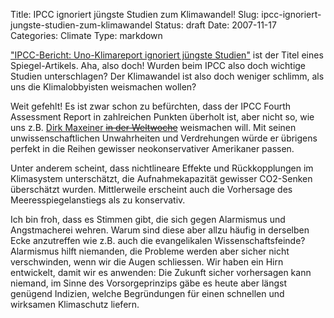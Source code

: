 Title: IPCC ignoriert jüngste Studien zum Klimawandel!
Slug: ipcc-ignoriert-jungste-studien-zum-klimawandel
Status: draft
Date: 2007-11-17
Categories: Climate
Type: markdown

["IPCC-Bericht: Uno-Klimareport ignoriert jüngste Studien"](http://www.spiegel.de/wissenschaft/mensch/0,1518,517999,00.html) ist der Titel eines Spiegel-Artikels. Aha, also doch! Wurden beim IPCC also doch wichtige Studien unterschlagen? Der Klimawandel ist also doch weniger schlimm, als uns die Klimalobbyisten weismachen wollen?

Weit gefehlt! Es ist zwar schon zu befürchten, dass der IPCC Fourth Assessment Report in zahlreichen Punkten überholt ist, aber nicht so, wie uns z.B. [Dirk Maxeiner <s>in der Weltwoche</s>](http://www.arlesheimreloaded.ch/article/dirk_maxeiner_redet) weismachen will. Mit seinen unwissenschaftlichen Unwahrheiten und Verdrehungen würde er übrigens perfekt in die Reihen gewisser neokonservativer Amerikaner passen.

Unter anderem scheint, dass nichtlineare Effekte und Rückkopplungen im Klimasystem unterschätzt, die Aufnahmekapazität gewisser CO2-Senken überschätzt wurden. Mittlerweile erscheint auch die Vorhersage des Meeresspiegelanstiegs als zu konservativ.

Ich bin froh, dass es Stimmen gibt, die sich gegen Alarmismus und Angstmacherei wehren. Warum sind diese aber allzu häufig in derselben Ecke anzutreffen wie z.B. auch die evangelikalen Wissenschaftsfeinde? Alarmismus hilft niemanden, die Probleme werden aber sicher nicht verschwinden, wenn wir die Augen schliessen. Wir haben ein Hirn entwickelt, damit wir es anwenden: Die Zukunft sicher vorhersagen kann niemand, im Sinne des Vorsorgeprinzips gäbe es heute aber längst genügend Indizien, welche Begründungen für einen schnellen und wirksamen Klimaschutz liefern.
